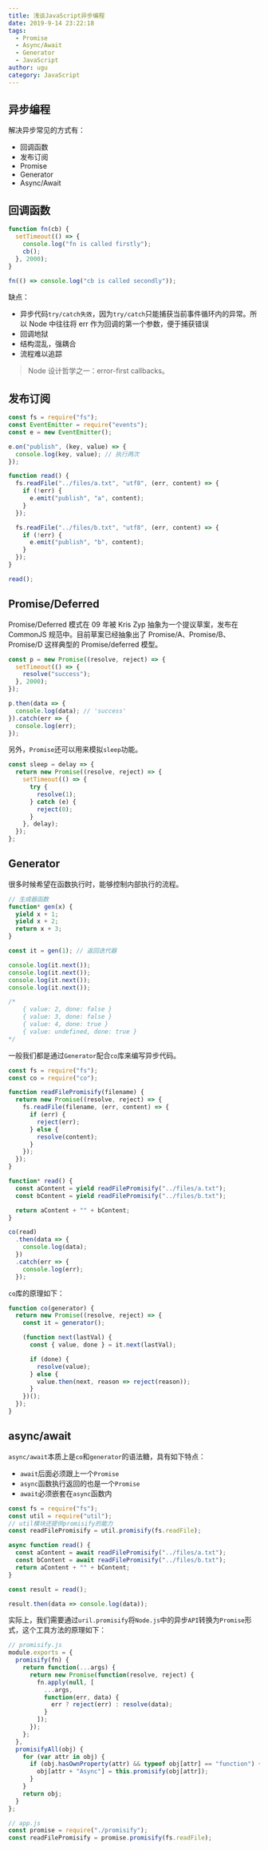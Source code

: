 ```yaml
---
title: 浅谈JavaScript异步编程
date: 2019-9-14 23:22:18
tags:
  - Promise
  - Async/Await
  - Generator
  - JavaScript
author: ugu
category: JavaScript
---
```


## 异步编程

解决异步常见的方式有：

- 回调函数
- 发布订阅
- Promise
- Generator
- Async/Await

## 回调函数

```js
function fn(cb) {
  setTimeout(() => {
    console.log("fn is called firstly");
    cb();
  }, 2000);
}

fn(() => console.log("cb is called secondly"));
```

缺点：

- 异步代码`try/catch失效`，因为`try/catch`只能捕获当前事件循环内的异常。所以 Node 中往往将 err 作为回调的第一个参数，便于捕获错误
- 回调地狱
- 结构混乱，强耦合
- 流程难以追踪

> Node 设计哲学之一：error-first callbacks。

## 发布订阅

```js
const fs = require("fs");
const EventEmitter = require("events");
const e = new EventEmitter();

e.on("publish", (key, value) => {
  console.log(key, value); // 执行两次
});

function read() {
  fs.readFile("../files/a.txt", "utf8", (err, content) => {
    if (!err) {
      e.emit("publish", "a", content);
    }
  });

  fs.readFile("../files/b.txt", "utf8", (err, content) => {
    if (!err) {
      e.emit("publish", "b", content);
    }
  });
}

read();
```

## Promise/Deferred

Promise/Deferred 模式在 09 年被 Kris Zyp 抽象为一个提议草案，发布在 CommonJS 规范中。目前草案已经抽象出了 Promise/A、Promise/B、Promise/D 这样典型的 Promise/deferred 模型。

```js
const p = new Promise((resolve, reject) => {
  setTimeout(() => {
    resolve("success");
  }, 2000);
});

p.then(data => {
  console.log(data); // 'success'
}).catch(err => {
  console.log(err);
});
```

另外，`Promise`还可以用来模拟`sleep`功能。

```js
const sleep = delay => {
  return new Promise((resolve, reject) => {
    setTimeout(() => {
      try {
        resolve(1);
      } catch (e) {
        reject(0);
      }
    }, delay);
  });
};
```

## Generator

很多时候希望在函数执行时，能够控制内部执行的流程。

```js
// 生成器函数
function* gen(x) {
  yield x + 1;
  yield x + 2;
  return x + 3;
}

const it = gen(1); // 返回迭代器

console.log(it.next());
console.log(it.next());
console.log(it.next());
console.log(it.next());

/*
	{ value: 2, done: false }
	{ value: 3, done: false }
	{ value: 4, done: true }
	{ value: undefined, done: true }
*/
```

一般我们都是通过`Generator`配合`co`库来编写异步代码。

```js
const fs = require("fs");
const co = require("co");

function readFilePromisify(filename) {
  return new Promise((resolve, reject) => {
    fs.readFile(filename, (err, content) => {
      if (err) {
        reject(err);
      } else {
        resolve(content);
      }
    });
  });
}

function* read() {
  const aContent = yield readFilePromisify("../files/a.txt");
  const bContent = yield readFilePromisify("../files/b.txt");

  return aContent + "" + bContent;
}

co(read)
  .then(data => {
    console.log(data);
  })
  .catch(err => {
    console.log(err);
  });
```

`co`库的原理如下：

```js
function co(generator) {
  return new Promise((resolve, reject) => {
    const it = generator();

    (function next(lastVal) {
      const { value, done } = it.next(lastVal);

      if (done) {
        resolve(value);
      } else {
        value.then(next, reason => reject(reason));
      }
    })();
  });
}
```

## async/await

`async/await`本质上是`co`和`generator`的语法糖，具有如下特点：

- `await`后面必须跟上一个`Promise`
- `async`函数执行返回的也是一个`Promise`
- `await`必须嵌套在`async`函数内

```js
const fs = require("fs");
const util = require("util");
// util模块还提供promisify的能力
const readFilePromisify = util.promisify(fs.readFile);

async function read() {
  const aContent = await readFilePromisify("../files/a.txt");
  const bContent = await readFilePromisify("../files/b.txt");
  return aContent + "" + bContent;
}

const result = read();

result.then(data => console.log(data));
```

实际上，我们需要通过`uril.promisify`将`Node.js`中的异步`API`转换为`Promise`形式，这个工具方法的原理如下：

```js
// promisify.js
module.exports = {
  promisify(fn) {
    return function(...args) {
      return new Promise(function(resolve, reject) {
        fn.apply(null, [
          ...args,
          function(err, data) {
            err ? reject(err) : resolve(data);
          }
        ]);
      });
    };
  },
  promisifyAll(obj) {
    for (var attr in obj) {
      if (obj.hasOwnProperty(attr) && typeof obj[attr] == "function") {
        obj[attr + "Async"] = this.promisify(obj[attr]);
      }
    }
    return obj;
  }
};

// app.js
const promise = require("./promisify");
const readFilePromisify = promise.promisify(fs.readFile);
```
